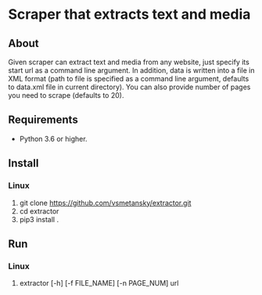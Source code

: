 # Scraper that extracts text and media

## About
Given scraper can extract text and media from any website,
just specify its start url as a command line argument. In addition, 
data is written into a file in XML format (path to file is specified
as a command line argument, defaults to data.xml file in current
directory). You can also provide number of pages you need to scrape
(defaults to 20).


## Requirements
* Python 3.6 or higher.


## Install
### Linux
1. git clone https://github.com/vsmetansky/extractor.git
1. cd extractor
2. pip3 install .


## Run
### Linux
1. extractor [-h] [-f FILE_NAME] [-n PAGE_NUM] url 